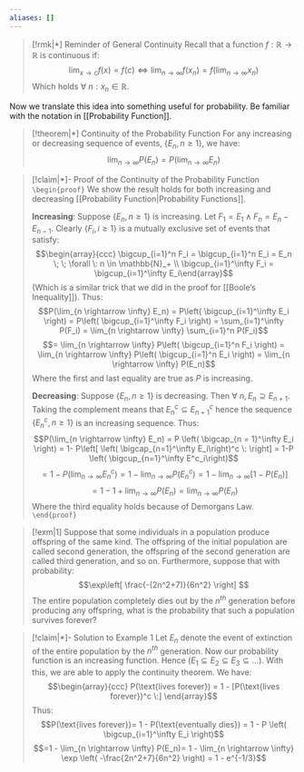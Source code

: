 ```yaml
---
aliases: []
---
```


>[!rmk|*] Reminder of General Continuity
>Recall that a function $f: \mathbb{R} \rightarrow \mathbb{R}$ is continuous if: $$\lim_{x \rightarrow c} f(x) = f(c) \iff \lim_{n \rightarrow \infty} f(x_n) = f(\lim_{n \rightarrow \infty}x_n)$$Which holds $\forall \: n: x_n \in \mathbb{R}$.

Now we translate this idea into something useful for probability. Be familiar with the notation in [[Probability Function]]. 

>[!theorem|*] Continuity of the Probability Function
>For any increasing or decreasing sequence of events, $\{E_n, n \ge 1\}$, we have: $$\lim_{n \rightarrow \infty} P(E_n) = P(\lim_{n \rightarrow \infty} E_n)$$

>[!claim|*]- Proof of the Continuity of the Probability Function
>`\begin{proof}`
>We show the result holds for both increasing and decreasing [[Probability Function|Probability Functions]]. 
>
>**Increasing**:
>Suppose $\{E_n, n \ge 1\}$ is increasing. Let $F_1= E_1 \; \land \; F_n = E_n - E_{n-1}$. Clearly $\{F_i, i \ge 1\}$ is a mutually exclusive set of events that satisfy: $$\begin{array}{ccc} \bigcup_{i=1}^n F_i = \bigcup_{i=1}^n E_i = E_n \; \; \forall \: n \in \mathbb{N}_+ \\ \bigcup_{i=1}^\infty F_i = \bigcup_{i=1}^\infty E_i\end{array}$$(Which is a similar trick that we did in the proof for [[Boole’s Inequality]]). Thus: $$P(\lim_{n \rightarrow \infty} E_n) = P\left( \bigcup_{i=1}^\infty E_i \right) = P\left( \bigcup_{i=1}^\infty F_i \right) = \sum_{i=1}^\infty P(F_i) = \lim_{n \rightarrow \infty} \sum_{i=1}^n P(F_i)$$$$= \lim_{n \rightarrow \infty} P\left( \bigcup_{i=1}^n F_i \right) = \lim_{n \rightarrow \infty} P\left( \bigcup_{i=1}^n E_i \right) = \lim_{n \rightarrow \infty} P(E_n)$$
>Where the first and last equality are true as $P$ is increasing.
>
>**Decreasing**:
>Suppose $\{E_n, n \ge 1\}$ is decreasing. Then $\forall \: n, E_n \supseteq E_{n+1}$. Taking the complement means that $E^c_n \subseteq E^c_{n+1}$ hence the sequence $\{E_n^c, n \ge 1\}$ is an increasing sequence. Thus: $$P(\lim_{n \rightarrow \infty} E_n) = P \left( \bigcap_{n = 1}^\infty E_i \right)  = 1- P\left[ \left( \bigcap_{n=1}^\infty E_i\right)^c \: \right]  = 1-P \left( \bigcup_{n=1}^\infty E^c_i\right)$$$$= 1 - P(\lim_{n \rightarrow \infty} E^c_n) = 1-\lim_{n \rightarrow \infty}P(E_n^c) = 1 - \lim_{n \rightarrow \infty}[1-P(E_n)]$$$$= 1-1+ \lim_{n \rightarrow \infty}P(E_n) = \lim_{n \rightarrow \infty} P(E_n)$$
>Where the third equality holds because of Demorgans Law.
>`\end{proof}`

>[!exm|1]
>Suppose that some individuals in a population produce offspring of the same kind. The offspring of the initial population are called second generation, the offspring of the second generation are called third generation, and so on. Furthermore, suppose that with probability: $$\exp\left[ \frac{-(2n^2+7)}{6n^2} \right] $$The entire population completely dies out by the $n^{th}$ generation before producing any offspring, what is the probability that such a population survives forever?

>[!claim|*]- Solution to Example 1
>Let $E_n$ denote the event of extinction of the entire population by the $n^{th}$ generation. Now our probability function is an increasing function. Hence ($E_1 \subseteq E_2 \subseteq E_3 \subseteq \dots$). With this, we are able to apply the continuity theorem. We have: $$\begin{array}{ccc} P(\text{lives forever}) = 1 - [P(\text{lives forever})^c \:] \end{array}$$Thus: $$P(\text{lives forever})=  1 - P(\text{eventually dies}) = 1 - P \left( \bigcup_{i=1}^\infty E_i \right)$$
>$$=1 - \lim_{n \rightarrow \infty} P(E_n)= 1 - \lim_{n \rightarrow \infty} \exp \left( -\frac{2n^2+7}{6n^2} \right)  = 1 - e^{-1/3}$$







